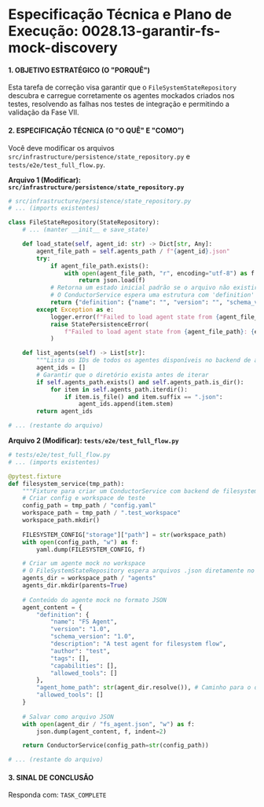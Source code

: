 # Especificação Técnica e Plano de Execução: 0028.13-garantir-fs-mock-discovery

#### 1. OBJETIVO ESTRATÉGICO (O "PORQUÊ")

Esta tarefa de correção visa garantir que o `FileSystemStateRepository` descubra e carregue corretamente os agentes mockados criados nos testes, resolvendo as falhas nos testes de integração e permitindo a validação da Fase VII.

#### 2. ESPECIFICAÇÃO TÉCNICA (O "O QUÊ" E "COMO")

Você deve modificar os arquivos `src/infrastructure/persistence/state_repository.py` e `tests/e2e/test_full_flow.py`.

**Arquivo 1 (Modificar): `src/infrastructure/persistence/state_repository.py`**

```python
# src/infrastructure/persistence/state_repository.py
# ... (imports existentes)

class FileStateRepository(StateRepository):
    # ... (manter __init__ e save_state)

    def load_state(self, agent_id: str) -> Dict[str, Any]:
        agent_file_path = self.agents_path / f"{agent_id}.json"
        try:
            if agent_file_path.exists():
                with open(agent_file_path, "r", encoding="utf-8") as f:
                    return json.load(f)
            # Retorna um estado inicial padrão se o arquivo não existir
            # O ConductorService espera uma estrutura com 'definition' para AgentDefinition
            return {"definition": {"name": "", "version": "", "schema_version": "", "description": "", "author": "", "tags": [], "capabilities": [], "allowed_tools": []}}
        except Exception as e:
            logger.error(f"Failed to load agent state from {agent_file_path}: {e}")
            raise StatePersistenceError(
                f"Failed to load agent state from {agent_file_path}: {e}"
            )

    def list_agents(self) -> List[str]:
        """Lista os IDs de todos os agentes disponíveis no backend de armazenamento."""
        agent_ids = []
        # Garantir que o diretório exista antes de iterar
        if self.agents_path.exists() and self.agents_path.is_dir():
            for item in self.agents_path.iterdir():
                if item.is_file() and item.suffix == ".json":
                    agent_ids.append(item.stem)
        return agent_ids

# ... (restante do arquivo)
```

**Arquivo 2 (Modificar): `tests/e2e/test_full_flow.py`**

```python
# tests/e2e/test_full_flow.py
# ... (imports existentes)

@pytest.fixture
def filesystem_service(tmp_path):
    """Fixture para criar um ConductorService com backend de filesystem."""
    # Criar config e workspace de teste
    config_path = tmp_path / "config.yaml"
    workspace_path = tmp_path / ".test_workspace"
    workspace_path.mkdir()
    
    FILESYSTEM_CONFIG["storage"]["path"] = str(workspace_path)
    with open(config_path, "w") as f:
        yaml.dump(FILESYSTEM_CONFIG, f)

    # Criar um agente mock no workspace
    # O FileSystemStateRepository espera arquivos .json diretamente no subdiretório 'agents'
    agents_dir = workspace_path / "agents"
    agents_dir.mkdir(parents=True)
    
    # Conteúdo do agente mock no formato JSON
    agent_content = {
        "definition": {
            "name": "FS Agent", 
            "version": "1.0", 
            "schema_version": "1.0",
            "description": "A test agent for filesystem flow", 
            "author": "test",
            "tags": [],
            "capabilities": [],
            "allowed_tools": []
        },
        "agent_home_path": str(agent_dir.resolve()), # Caminho para o diretório do agente
        "allowed_tools": []
    }
    
    # Salvar como arquivo JSON
    with open(agent_dir / "fs_agent.json", "w") as f:
        json.dump(agent_content, f, indent=2)

    return ConductorService(config_path=str(config_path))

# ... (restante do arquivo)
```

#### 3. SINAL DE CONCLUSÃO

Responda com: `TASK_COMPLETE`

